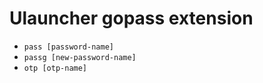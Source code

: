 # Ulauncher gopass extension

* `pass [password-name]`
* `passg [new-password-name]`
* `otp [otp-name]`